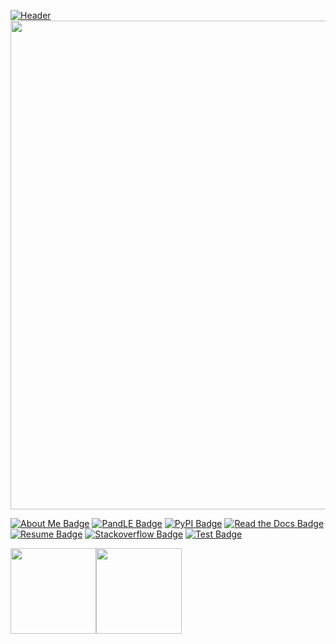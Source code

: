 <!-- div width="100%" style="background:-webkit-linear-gradient(left, #ea6161, #ffc64d, #fffc4d, #52fa5a, #4dfcff, #c64dff);text-align: center;font-family: inherit;font-weight: bold;max-width: 782px;margin-bottom: 20px;align-content: center;padding: 10px;"> 👋 HI THERE !</div --><!-- TODO: when it will be possible on GitHub -->

[![Header](https://raw.githubusercontent.com/bilardi/bilardi/master/header.png)](https://https://alessandra.bilardi.net/resume/)
<img width="782px" src="https://raw.githubusercontent.com/bilardi/bilardi/master/header.png" />

[![About Me Badge](https://img.shields.io/badge/-about.me-white?style=for-the-badge&logo=about.me&logoColor=00a98f&link=https://about.me/alessandra.bilardi/)](https://about.me/alessandra.bilardi/)  [![PandLE Badge](https://img.shields.io/badge/-PANDLE-white?style=for-the-badge&logo=stackshare&logoColor=42b983&link=https://www.pandle.net/)](https://www.pandle.net/)  [![PyPI Badge](https://img.shields.io/badge/-PyPI-white?style=for-the-badge&logo=pypi&logoColor=3775A9&link=https://pypi.org/user/bilardi/)](https://pypi.org/user/bilardi/)  [![Read the Docs Badge](https://img.shields.io/badge/-read_the_docs-white?style=for-the-badge&logo=read-the-docs&logoColor=8ca1af&link=https://readthedocs.org/profiles/bilardi/)](https://readthedocs.org/profiles/bilardi/)  [![Resume Badge](https://img.shields.io/badge/-resume-white?style=for-the-badge&logo=google-scholar&logoColor=ff7102&link=https://alessandra.bilardi.net/resume/)](https://alessandra.bilardi.net/resume/)  [![Stackoverflow Badge](https://img.shields.io/badge/-stackoverflow-white?style=for-the-badge&logo=stack-overflow&logoColor=FE7A16&link=https://stackoverflow.com/story/bilardi/)](https://stackoverflow.com/story/bilardi/)  [![Test Badge](https://img.shields.io/badge/-test-white?style=for-the-badge&logo=google-colab&logoColor=F9AB00&link=https://colab.research.google.com/)](https://colab.research.google.com/)

<img height="137px" src="https://github-readme-stats.vercel.app/api?username=bilardi&hide_title=true&hide_border=true&show_icons=true&include_all_commits=true&count_private=true&line_height=21&text_color=000&icon_color=000&bg_color=0,ea6161,ffc64d,fffc4d,52fa5a&theme=graywhite" /><img height="137px" src="https://github-readme-stats.vercel.app/api/top-langs/?username=bilardi&hide=html&hide_title=true&hide_border=true&layout=compact&langs_count=8&text_color=000&icon_color=fff&bg_color=0,52fa5a,4dfcff,c64dff&theme=graywhite" />
